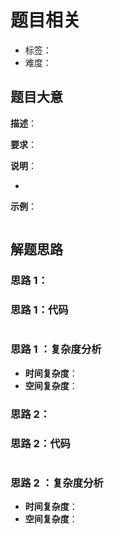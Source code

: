 # 题目相关

- 标签：
- 难度：

## 题目大意

**描述**：

**要求**：

**说明**：

- 

**示例**：

```Python

```

## 解题思路

### 思路 1：



### 思路 1：代码

```Python

```

### 思路 1 ：复杂度分析

- **时间复杂度**：
- **空间复杂度**：

### 思路 2：



### 思路 2：代码

```Python

```

### 思路 2 ：复杂度分析

- **时间复杂度**：
- **空间复杂度**：